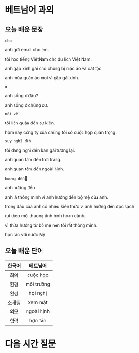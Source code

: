 # 베트남어 과외

## 오늘 배운 문장

`cho`

anh gửi email cho em.

tôi học tiếng ViệtNam cho du lich Việt Nam.

anh gặp xinh gái cho chủng bị mặc áo và cát tộc

anh múa quân áo mơi vì gặp gái xinh.


`ở`

anh sống ở đâu?

anh sống ở chúng cư.

`nói về`

tôi liên quân đến sự kiện.

hộm nay công ty của chúng tôi có cuộc họp quan trọng.

`suy nghĩ đến`

tôi đang nghĩ đến ban gái tương lại.

anh quan tâm đến trời trang.

anh quan tâm đến ngoài hịnh.

`hương đến`

anh hưởng đến 

anh là thông minh vì anh hưởng đến bộ mệ của anh.

trong đâu của anh có nhiều kiến thức vì anh hưởng đến đọc sạch 

tui theo mội thương tinh hình hoàn cảnh.

vì thừa hưởng từ bố mẹ nên tôi rất thông minh.

học tác với nước Mỹ 


## 오늘 배운 단어
| 한국어 |베트남어|
|:--:|:--:|
|회의|cuộc họp|
|환경|môi trường|
|환경|họi nghị|
|소개팅|xem mặt|
|외모|ngoài hịnh|
|협력|hợc tác|
# 다음 시간 질문